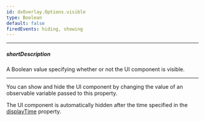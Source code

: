 ```yaml
---
id: dxOverlay.Options.visible
type: Boolean
default: false
firedEvents: hiding, showing
---
```

---
##### shortDescription
A Boolean value specifying whether or not the UI component is visible.

---
You can show and hide the UI component by changing the value of an observable variable passed to this property.

The UI component is automatically hidden after the time specified in the [displayTime](/api-reference/10%20UI%20Components/dxToast/1%20Configuration/displayTime.md '{basewidgetpath}/Configuration/#displayTime') property.
